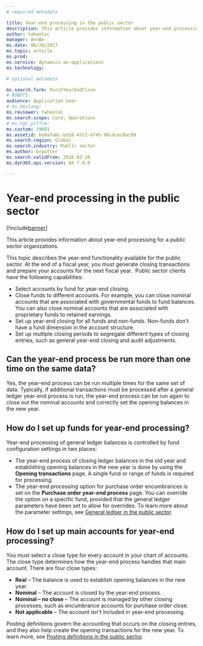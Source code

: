 ```yaml
---
# required metadata

title: Year-end processing in the public sector
description: This article provides information about year-end processing for a public sector organizations.
author: twheeloc
manager: AnnBe
ms.date: 06/20/2017
ms.topic: article
ms.prod: 
ms.service: dynamics-ax-applications
ms.technology: 

# optional metadata

ms.search.form: PurchYearEndClose
# ROBOTS: 
audience: Application User
# ms.devlang: 
ms.reviewer: twheeloc
ms.search.scope: Core, Operations
# ms.tgt_pltfrm: 
ms.custom: 19601
ms.assetid: ba9a7abc-bd18-47c2-b745-96cdcec8ac98
ms.search.region: Global
ms.search.industry: Public sector
ms.author: brpotter
ms.search.validFrom: 2016-02-28
ms.dyn365.ops.version: AX 7.0.0

---
```


# Year-end processing in the public sector

[!include[banner](../includes/banner.md)]


This article provides information about year-end processing for a public sector organizations.

This topic describes the year-end functionality available for the public sector. At the end of a fiscal year, you must generate closing transactions and prepare your accounts for the next fiscal year.  Public sector clients have the following capabilities:

-   Select accounts by fund for year-end closing.
-   Close funds to different accounts. For example, you can close nominal accounts that are associated with governmental funds to fund balances. You can also close nominal accounts that are associated with proprietary funds to retained earnings.
-   Set up year-end closing for all funds and non-funds. Non-funds don't have a fund dimension in the account structure.
-   Set up multiple closing periods to segregate different types of closing entries, such as general year-end closing and audit adjustments.

## Can the year-end process be run more than one time on the same data?
Yes, the year-end process can be run multiple times for the same set of data. Typically, if additional transactions must be processed after a general ledger year-end process is run, the year-end process can be run again to close out the nominal accounts and correctly set the opening balances in the new year.

## How do I set up funds for year-end processing?
Year-end processing of general ledger balances is controlled by fund configuration settings in two places:

-   The year-end process of closing ledger balances in the old year and establishing opening balances in the new year is done by using the **Opening transactions** page. A single fund or range of funds is required for processing.
-   The year-end processing option for purchase order encumbrances is set on the **Purchase order year-end process** page. You can override the option on a specific fund, provided that the general ledger parameters have been set to allow for overrides. To learn more about the parameter settings, see [General ledger in the public sector](general-ledger-public-sector.md).

## How do I set up main accounts for year-end processing?
You must select a close type for every account in your chart of accounts. The close type determines how the year-end process handles that main account. There are four close types:

-   **Real** – The balance is used to establish opening balances in the new year.
-   **Nominal** – The account is closed by the year-end process.
-   **Nominal – no close** – The account is managed by other closing processes, such as encumbrance accounts for purchase order close.
-   **Not applicable** – The account isn't included in year-end processing.

Posting definitions govern the accounting that occurs on the closing entries, and they also help create the opening transactions for the new year. To learn more, see [Posting definitions in the public sector](posting-definitions-public-sector.md).



